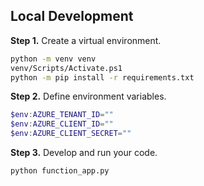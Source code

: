 ## Local Development
**Step 1.** Create a virtual environment.
```bash
python -m venv venv
venv/Scripts/Activate.ps1
python -m pip install -r requirements.txt
```

**Step 2.** Define environment variables.
```powershell
$env:AZURE_TENANT_ID=""
$env:AZURE_CLIENT_ID=""
$env:AZURE_CLIENT_SECRET="" 
```

**Step 3.** Develop and run your code.
```bash
python function_app.py
```

